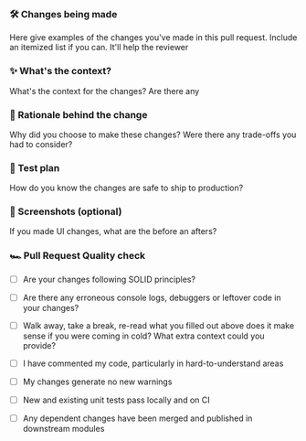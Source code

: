 ### 🛠 Changes being made

Here give examples of the changes you've made in this pull request. Include an itemized list if you can. It'll help the reviewer

### ✨ What's the context?

What's the context for the changes? Are there any

### 🧠 Rationale behind the change

Why did you choose to make these changes? Were there any trade-offs you had to consider?

### 🧪 Test plan

How do you know the changes are safe to ship to production?

### 📸 Screenshots (optional)

If you made UI changes, what are the before an afters?

### 🏎 Pull Request Quality check

- [ ] Are your changes following SOLID principles?

- [ ] Are there any erroneous console logs, debuggers or leftover code in your changes?

- [ ] Walk away, take a break, re-read what you filled out above does it make sense if you were coming in cold? What extra context could you provide?
- [ ] I have commented my code, particularly in hard-to-understand areas
- [ ] My changes generate no new warnings
- [ ] New and existing unit tests pass locally and on CI
- [ ] Any dependent changes have been merged and published in downstream modules
